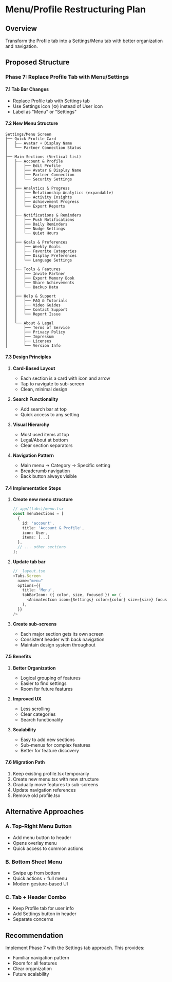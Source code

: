 # Menu/Profile Restructuring Plan

## Overview
Transform the Profile tab into a Settings/Menu tab with better organization and navigation.

## Proposed Structure

### Phase 7: Replace Profile Tab with Menu/Settings

#### 7.1 Tab Bar Changes
- Replace Profile tab with Settings tab
- Use Settings icon (⚙️) instead of User icon
- Label as "Menu" or "Settings"

#### 7.2 New Menu Structure

```
Settings/Menu Screen
├── Quick Profile Card
│   ├── Avatar + Display Name
│   └── Partner Connection Status
│
├── Main Sections (Vertical list)
│   ├── Account & Profile
│   │   ├── Edit Profile
│   │   ├── Avatar & Display Name
│   │   ├── Partner Connection
│   │   └── Security Settings
│   │
│   ├── Analytics & Progress
│   │   ├── Relationship Analytics (expandable)
│   │   ├── Activity Insights
│   │   ├── Achievement Progress
│   │   └── Export Reports
│   │
│   ├── Notifications & Reminders
│   │   ├── Push Notifications
│   │   ├── Daily Reminders
│   │   ├── Nudge Settings
│   │   └── Quiet Hours
│   │
│   ├── Goals & Preferences
│   │   ├── Weekly Goals
│   │   ├── Favorite Categories
│   │   ├── Display Preferences
│   │   └── Language Settings
│   │
│   ├── Tools & Features
│   │   ├── Invite Partner
│   │   ├── Export Memory Book
│   │   ├── Share Achievements
│   │   └── Backup Data
│   │
│   ├── Help & Support
│   │   ├── FAQ & Tutorials
│   │   ├── Video Guides
│   │   ├── Contact Support
│   │   └── Report Issue
│   │
│   └── About & Legal
│       ├── Terms of Service
│       ├── Privacy Policy
│       ├── Impressum
│       ├── Licenses
│       └── Version Info
```

#### 7.3 Design Principles

1. **Card-Based Layout**
   - Each section is a card with icon and arrow
   - Tap to navigate to sub-screen
   - Clean, minimal design

2. **Search Functionality**
   - Add search bar at top
   - Quick access to any setting

3. **Visual Hierarchy**
   - Most used items at top
   - Legal/About at bottom
   - Clear section separators

4. **Navigation Pattern**
   - Main menu → Category → Specific setting
   - Breadcrumb navigation
   - Back button always visible

#### 7.4 Implementation Steps

1. **Create new menu structure**
   ```typescript
   // app/(tabs)/menu.tsx
   const menuSections = [
     {
       id: 'account',
       title: 'Account & Profile',
       icon: User,
       items: [...]
     },
     // ... other sections
   ];
   ```

2. **Update tab bar**
   ```typescript
   // _layout.tsx
   <Tabs.Screen
     name="menu"
     options={{
       title: 'Menu',
       tabBarIcon: ({ color, size, focused }) => (
         <AnimatedIcon icon={Settings} color={color} size={size} focused={focused} />
       ),
     }}
   />
   ```

3. **Create sub-screens**
   - Each major section gets its own screen
   - Consistent header with back navigation
   - Maintain design system throughout

#### 7.5 Benefits

1. **Better Organization**
   - Logical grouping of features
   - Easier to find settings
   - Room for future features

2. **Improved UX**
   - Less scrolling
   - Clear categories
   - Search functionality

3. **Scalability**
   - Easy to add new sections
   - Sub-menus for complex features
   - Better for feature discovery

#### 7.6 Migration Path

1. Keep existing profile.tsx temporarily
2. Create new menu.tsx with new structure
3. Gradually move features to sub-screens
4. Update navigation references
5. Remove old profile.tsx

## Alternative Approaches

### A. Top-Right Menu Button
- Add menu button to header
- Opens overlay menu
- Quick access to common actions

### B. Bottom Sheet Menu
- Swipe up from bottom
- Quick actions + full menu
- Modern gesture-based UI

### C. Tab + Header Combo
- Keep Profile tab for user info
- Add Settings button in header
- Separate concerns

## Recommendation

Implement Phase 7 with the Settings tab approach. This provides:
- Familiar navigation pattern
- Room for all features
- Clear organization
- Future scalability